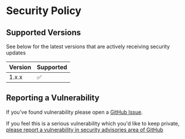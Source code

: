 # Security Policy

## Supported Versions

See below for the latest versions that are actively receiving security updates

| Version | Supported          |
| ------- | ------------------ |
| 1.x.x   | :white_check_mark: |


## Reporting a Vulnerability

If you've found vulnerability please open a [GitHub Issue](https://github.com/jdrews/go-tailer/issues).     
   
If you feel this is a serious vulnerability which you'd like to keep private, [please report a vulnerability in security advisories area of GitHub](https://github.com/jdrews/go-tailer/security/advisories)

